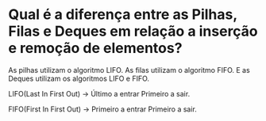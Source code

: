 # Qual é a diferença entre as Pilhas, Filas e Deques em relação a inserção e remoção de elementos?


As pilhas utilizam o algoritmo LIFO.
As filas utilizam o algoritmo FIFO.
E as Deques utilizam os algoritmos LIFO e FIFO.


LIFO(Last In First Out) -> Último a entrar Primeiro a sair.

FIFO(First In First Out) -> Primeiro a entrar Primeiro a sair.
